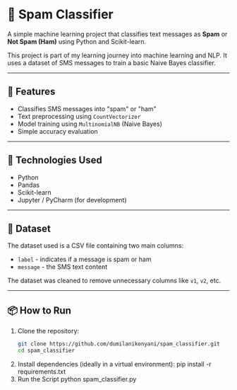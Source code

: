 # 📧 Spam Classifier

A simple machine learning project that classifies text messages as **Spam** or **Not Spam (Ham)** using Python and Scikit-learn.

This project is part of my learning journey into machine learning and NLP. It uses a dataset of SMS messages to train a basic Naive Bayes classifier.

---

## 🚀 Features

- Classifies SMS messages into "spam" or "ham"
- Text preprocessing using `CountVectorizer`
- Model training using `MultinomialNB` (Naive Bayes)
- Simple accuracy evaluation

---

## 🧠 Technologies Used

- Python
- Pandas
- Scikit-learn
- Jupyter / PyCharm (for development)

---

## 📂 Dataset

The dataset used is a CSV file containing two main columns:
- `label` - indicates if a message is spam or ham
- `message` - the SMS text content

The dataset was cleaned to remove unnecessary columns like `v1`, `v2`, etc.

---

## 📦 How to Run

1. Clone the repository:
   ```bash
   git clone https://github.com/dumilanikonyani/spam_classifier.git
   cd spam_classifier
2. Install dependencies (ideally in a virtual environment):
    pip install -r requirements.txt
3. Run the Script
     python spam_classifier.py
  
